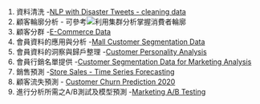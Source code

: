 1. 資料清洗 -[NLP with Disaster Tweets - cleaning data](https://www.kaggle.com/datasets/vbmokin/nlp-with-disaster-tweets-cleaning-data)
2. 顧客輪廓分析 - 可參考![利用集群分析掌握消費者輪廓](https://medium.com/finformation%E7%95%B6%E7%A8%8B%E5%BC%8F%E9%81%87%E4%B8%8A%E8%B2%A1%E5%8B%99%E9%87%91%E8%9E%8D/%E5%88%A9%E7%94%A8%E9%9B%86%E7%BE%A4%E5%88%86%E6%9E%90%E6%8E%8C%E6%8F%A1%E6%B6%88%E8%B2%BB%E8%80%85%E8%BC%AA%E5%BB%93-python%E5%AF%A6%E4%BD%9C-%E4%B8%80-7086082fbb2e)
3. 顧客分群 -[E-Commerce Data](https://www.kaggle.com/datasets/carrie1/ecommerce-data)
4. 會員資料的應用與分析 -[Mall Customer Segmentation Data](https://www.kaggle.com/datasets/vjchoudhary7/customer-segmentation-tutorial-in-python/code)
5. 會員資料的洞察與歸戶整理 -[Customer Personality Analysis](https://github.com/g-aditi/customer-personality-analysis?tab=readme-ov-file)
6. 會員行銷名單提供  -[Customer Segmentation Data for Marketing Analysis](https://www.kaggle.com/datasets/fahmidachowdhury/customer-segmentation-data-for-marketing-analysis)
7. 銷售預測 -[Store Sales - Time Series Forecasting](https://www.kaggle.com/competitions/store-sales-time-series-forecasting/overview)
8. 顧客流失預測  - [Customer Churn Prediction 2020](https://www.kaggle.com/competitions/customer-churn-prediction-2020/data)
9. 進行分析所需之A/B測試及模型預測 -[Marketing A/B Testing](https://www.kaggle.com/datasets/faviovaz/marketing-ab-testing) 

